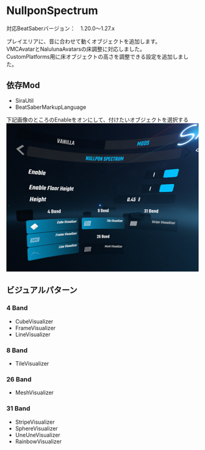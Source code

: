 # NullponSpectrum

対応BeatSaberバージョン：　1.20.0～1.27.x

プレイエリアに、音に合わせて動くオブジェクトを追加します。  
VMCAvatarとNalulunaAvatarsの床調整に対応しました。  
CustomPlatforms用に床オブジェクトの高さを調整できる設定を追加しました。

## 依存Mod

- SiraUtil
- BeatSaberMarkupLanguage

下記画像のところのEnableをオンにして、付けたいオブジェクトを選択する  
![NullponSpcetrum](https://raw.githubusercontent.com/nullpon16tera/nullpon16tera.github.io/master/NullponSpectrum/modifierer.png "NullponSpcetrum")

## ビジュアルパターン

### 4 Band

- CubeVisualizer
- FrameVisualizer
- LineVisualizer

### 8 Band

- TileVisualizer

### 26 Band

- MeshVisualizer

### 31 Band

- StripeVisualizer
- SphereVisualizer
- UneUneVisualizer
- RainbowVisualizer
